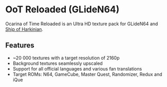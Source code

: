 # OoT Reloaded (GLideN64)
Ocarina of Time Reloaded is an Ultra HD texture pack for GLideN64 and [Ship of Harkinian](https://github.com/GhostlyDark/OoT-Reloaded-SoH).


## Features
- ~20 000 textures with a target resolution of 2160p
- Background textures seamlessly upscaled
- Support for all official languages and various fan translations
- Target ROMs: N64, GameCube, Master Quest, Randomizer, Redux and iQue
